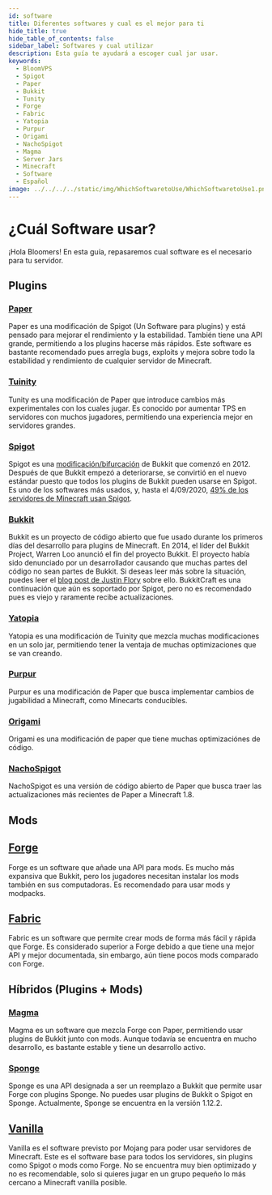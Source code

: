```yaml
---
id: software
title: Diferentes softwares y cual es el mejor para ti
hide_title: true
hide_table_of_contents: false
sidebar_label: Softwares y cual utilizar
description: Esta guía te ayudará a escoger cual jar usar.
keywords:
  - BloomVPS
  - Spigot
  - Paper
  - Bukkit
  - Tunity
  - Forge
  - Fabric
  - Yatopia
  - Purpur
  - Origami
  - NachoSpigot
  - Magma
  - Server Jars
  - Minecraft
  - Software
  - Español
image: ../../../../static/img/WhichSoftwaretoUse/WhichSoftwaretoUse1.png
---
```

# ¿Cuál Software usar?
¡Hola Bloomers! En esta guía, repasaremos cual software es el necesario para tu servidor.

## Plugins
### [Paper](https://github.com/PaperMC/Paper)
Paper es una modificación de Spigot (Un Software para plugins) y está pensado para mejorar el rendimiento y la estabilidad. También tiene una API grande, permitiendo a los plugins hacerse más rápidos. Este software es bastante recomendado pues arregla bugs, exploits y mejora sobre todo la estabilidad y rendimiento de cualquier servidor de Minecraft. 

### [Tuinity](https://github.com/Spottedleaf/Tuinity)
Tunity es una modificación de Paper que introduce cambios más experimentales con los cuales jugar. Es conocido por aumentar TPS en servidores con muchos jugadores, permitiendo una experiencia mejor en servidores grandes.

### [Spigot](https://www.spigotmc.org/)
Spigot es una [modificación/bifurcación](https://es.wikipedia.org/wiki/Bifurcación_(desarrollo_de_software)) de Bukkit que comenzó en 2012. Después de que Bukkit empezó a deteriorarse, se convirtió en el nuevo estándar puesto que todos los plugins de Bukkit pueden usarse en Spigot. Es uno de los softwares más usados, y, hasta el 4/09/2020, [49% de los servidores de Minecraft usan Spigot](https://bstats.org/plugin/bukkit/_bukkit_/1).

### [Bukkit](https://bukkit.org/)
Bukkit es un proyecto de código abierto que fue usado durante los primeros días del desarrollo para plugins de Minecraft. En 2014, el líder del Bukkit Project, Warren Loo anunció el fin del proyecto Bukkit. El proyecto había sido denunciado por un desarrollador causando que muchas partes del código no sean partes de Bukkit. Si deseas leer más sobre la situación, puedes leer el [blog post de Justin Flory](https://blog.jwf.io/2020/04/open-source-minecraft-bukkit-gpl/) sobre ello. BukkitCraft es una continuación que aún es soportado por Spigot, pero no es recomendado pues es viejo y raramente recibe actualizaciones.

### [Yatopia](https://github.com/YatopiaMC/Yatopia)
Yatopia es una modificación de Tuinity que mezcla muchas modificaciones en un solo jar, permitiendo tener la ventaja de muchas optimizaciones que se van creando.

### [Purpur](https://github.com/pl3xgaming/Purpur)
Purpur es una modificación de Paper que busca implementar cambios de jugabilidad a Minecraft, como Minecarts conducibles.

### [Origami](https://github.com/Minebench/Origami)
Origami es una modificación de paper que tiene muchas optimizaciónes de código.

### [NachoSpigot](https://github.com/CobbleSword/NachoSpigot)
NachoSpigot es una versión de código abierto de Paper que busca traer las actualizaciones más recientes de Paper a Minecraft 1.8.

## Mods
## [Forge](https://files.minecraftforge.net/)
Forge es un software que añade una API para mods. Es mucho más expansiva que Bukkit, pero los jugadores necesitan instalar los mods también en sus computadoras. Es recomendado para usar mods y modpacks.

## [Fabric](https://fabricmc.net/)
Fabric es un software que permite crear mods de forma más fácil y rápida que Forge. Es considerado superior a Forge debido a que tiene una mejor API y mejor documentada, sin embargo, aún tiene pocos mods comparado con Forge. 

## Híbridos (Plugins + Mods)

### [Magma](https://magmafoundation.org/)
Magma es un software que mezcla Forge con Paper, permitiendo usar plugins de Bukkit junto con mods. Aunque todavía se encuentra en mucho desarrollo, es bastante estable y tiene un desarrollo activo.

### [Sponge](https://www.spongepowered.org/)
Sponge es una API designada a ser un reemplazo a Bukkit que permite usar Forge con plugins Sponge. No puedes usar plugins de Bukkit o Spigot en Sponge. Actualmente, Sponge se encuentra en la versión 1.12.2.


## [Vanilla](https://www.minecraft.net/en-us/download/server)
Vanilla es el software previsto por Mojang para poder usar servidores de Minecraft. Este es el software base para todos los servidores, sin plugins como Spigot o mods como Forge. No se encuentra muy bien optimizado y no es recomendable, solo si quieres jugar en un grupo pequeño lo más cercano a Minecraft vanilla posible.
